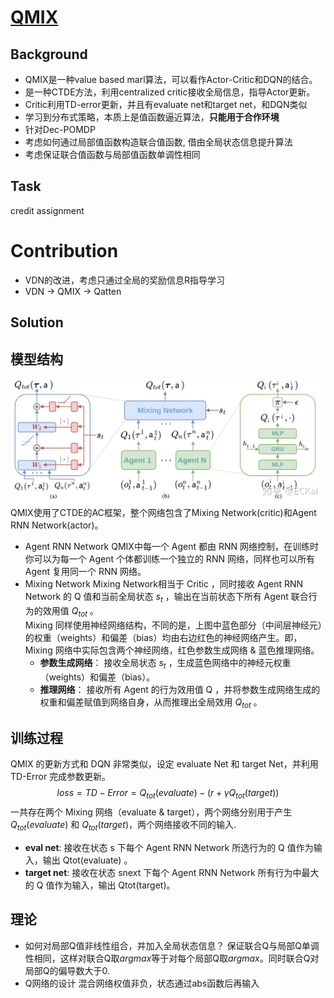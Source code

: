 # [QMIX](https://arxiv.org/pdf/1803.11485.pdf)
## Background
+ QMIX是一种value based marl算法，可以看作Actor-Critic和DQN的结合。
+ 是一种CTDE方法，利用centralized critic接收全局信息，指导Actor更新。
+ Critic利用TD-error更新，并且有evaluate net和target net，和DQN类似
+ 学习到分布式策略，本质上是值函数逼近算法，**只能用于合作环境**
+ 针对Dec-POMDP
+ 考虑如何通过局部值函数构造联合值函数, 借由全局状态信息提升算法
+ 考虑保证联合值函数与局部值函数单调性相同

## Task
credit assignment

# Contribution
+ VDN的改进，考虑只通过全局的奖励信息R指导学习
+ VDN -> QMIX -> Qatten

## Solution
## 模型结构
![](https://github.com/EthanYang233/MyWiki/blob/master/pics/QMIX.jpg)
QMIX使用了CTDE的AC框架，整个网络包含了Mixing Network(critic)和Agent RNN Network(actor)。
+ Agent RNN Network
QMIX中每一个 Agent 都由 RNN 网络控制，在训练时你可以为每一个 Agent 个体都训练一个独立的 RNN 网络，同样也可以所有 Agent 复用同一个 RNN 网络。
+ Mixing Network
Mixing Network相当于 Critic ，同时接收 Agent RNN Network 的 Q 值和当前全局状态 $s_t$ ，输出在当前状态下所有 Agent 联合行为的效用值 $Q_{tot}$ 。  
Mixing 同样使用神经网络结构，不同的是，上图中蓝色部分（中间层神经元）的权重（weights）和偏差（bias）均由右边红色的神经网络产生。即，Mixing 网络中实际包含两个神经网络，红色参数生成网络 & 蓝色推理网络。
    + **参数生成网络**： 接收全局状态 $s_t$ ，生成蓝色网络中的神经元权重（weights）和偏差（bias）。
    + **推理网络**： 接收所有 Agent 的行为效用值 Q ，并将参数生成网络生成的权重和偏差赋值到网络自身，从而推理出全局效用 $Q_{tot}$ 。

## 训练过程
QMIX 的更新方式和 DQN 非常类似，设定 evaluate Net 和 target Net，并利用 TD-Error 完成参数更新。
$$loss = TD-Error = Q_{tot}(evaluate) - (r + \gamma Q_{tot}(target))$$
一共存在两个 Mixing 网络（evaluate & target），两个网络分别用于产生 $Q_{tot}(evaluate)$ 和 $Q_{tot}(target)$，两个网络接收不同的输入.
+ **eval net**: 接收在状态 s 下每个 Agent RNN Network 所选行为的 Q 值作为输入，输出 Qtot(evaluate) 。
+ **target net**: 接收在状态 snext 下每个 Agent RNN Network 所有行为中最大的 Q 值作为输入，输出 Qtot(target)。

## 理论
+ 如何对局部Q值非线性组合，并加入全局状态信息？
保证联合Q与局部Q单调性相同，这样对联合Q取$argmax$等于对每个局部Q取$argmax$。同时联合Q对局部Q的偏导数大于0.
+ Q网络的设计
混合网络权值非负，状态通过abs函数后再输入